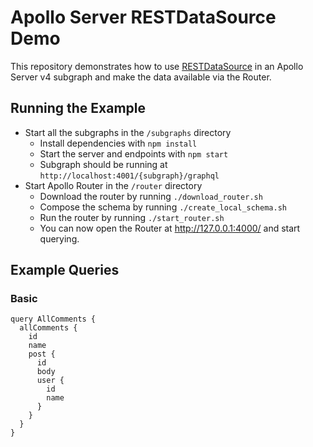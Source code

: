 # Apollo Server RESTDataSource Demo

This repository demonstrates how to use [RESTDataSource](https://github.com/apollographql/datasource-rest) in an Apollo Server v4 subgraph and make the data available via the Router.

## Running the Example
- Start all the subgraphs in the `/subgraphs` directory
  - Install dependencies with `npm install`
  - Start the server and endpoints with `npm start`
  - Subgraph should be running at `http://localhost:4001/{subgraph}/graphql`
- Start Apollo Router in the `/router` directory
  - Download the router by running `./download_router.sh`
  - Compose the schema by running `./create_local_schema.sh`
  - Run the router by running `./start_router.sh`
  - You can now open the Router at http://127.0.0.1:4000/ and start querying.

## Example Queries

### Basic

```
query AllComments {
  allComments {
    id
    name
    post {
      id
      body
      user {
        id
        name
      }
    }
  }
}
```
